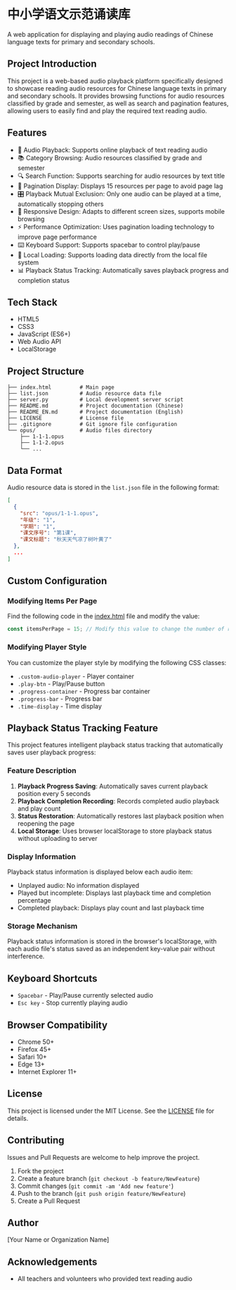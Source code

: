 # 中小学语文示范诵读库

A web application for displaying and playing audio readings of Chinese language texts for primary and secondary schools.

## Project Introduction

This project is a web-based audio playback platform specifically designed to showcase reading audio resources for Chinese language texts in primary and secondary schools. It provides browsing functions for audio resources classified by grade and semester, as well as search and pagination features, allowing users to easily find and play the required text reading audio.

## Features

- 🎵 Audio Playback: Supports online playback of text reading audio
- 📚 Category Browsing: Audio resources classified by grade and semester
- 🔍 Search Function: Supports searching for audio resources by text title
- 📄 Pagination Display: Displays 15 resources per page to avoid page lag
- 🎛️ Playback Mutual Exclusion: Only one audio can be played at a time, automatically stopping others
- 🎨 Responsive Design: Adapts to different screen sizes, supports mobile browsing
- ⚡ Performance Optimization: Uses pagination loading technology to improve page performance
- ⌨️ Keyboard Support: Supports spacebar to control play/pause
- 📁 Local Loading: Supports loading data directly from the local file system
- 📊 Playback Status Tracking: Automatically saves playback progress and completion status

## Tech Stack

- HTML5
- CSS3
- JavaScript (ES6+)
- Web Audio API
- LocalStorage

## Project Structure

```
├── index.html         # Main page
├── list.json          # Audio resource data file
├── server.py          # Local development server script
├── README.md          # Project documentation (Chinese)
├── README_EN.md       # Project documentation (English)
├── LICENSE            # License file
├── .gitignore         # Git ignore file configuration
└── opus/              # Audio files directory
    ├── 1-1-1.opus
    ├── 1-1-2.opus
    └── ...
```

## Data Format

Audio resource data is stored in the `list.json` file in the following format:

```json
[
  {
    "src": "opus/1-1-1.opus",
    "年级": "1",
    "学期": "1",
    "课文序号": "第1课",
    "课文标题": "秋天天气凉了树叶黄了"
  },
  ...
]
```

## Custom Configuration

### Modifying Items Per Page

Find the following code in the [index.html](index.html) file and modify the value:

```javascript
const itemsPerPage = 15; // Modify this value to change the number of resources displayed per page
```

### Modifying Player Style

You can customize the player style by modifying the following CSS classes:

- `.custom-audio-player` - Player container
- `.play-btn` - Play/Pause button
- `.progress-container` - Progress bar container
- `.progress-bar` - Progress bar
- `.time-display` - Time display

## Playback Status Tracking Feature

This project features intelligent playback status tracking that automatically saves user playback progress:

### Feature Description

1. **Playback Progress Saving**: Automatically saves current playback position every 5 seconds
2. **Playback Completion Recording**: Records completed audio playback and play count
3. **Status Restoration**: Automatically restores last playback position when reopening the page
4. **Local Storage**: Uses browser localStorage to store playback status without uploading to server

### Display Information

Playback status information is displayed below each audio item:
- Unplayed audio: No information displayed
- Played but incomplete: Displays last playback time and completion percentage
- Completed playback: Displays play count and last playback time

### Storage Mechanism

Playback status information is stored in the browser's localStorage, with each audio file's status saved as an independent key-value pair without interference.

## Keyboard Shortcuts

- `Spacebar` - Play/Pause currently selected audio
- `Esc key` - Stop currently playing audio

## Browser Compatibility

- Chrome 50+
- Firefox 45+
- Safari 10+
- Edge 13+
- Internet Explorer 11+

## License

This project is licensed under the MIT License. See the [LICENSE](LICENSE) file for details.

## Contributing

Issues and Pull Requests are welcome to help improve the project.

1. Fork the project
2. Create a feature branch (`git checkout -b feature/NewFeature`)
3. Commit changes (`git commit -am 'Add new feature'`)
4. Push to the branch (`git push origin feature/NewFeature`)
5. Create a Pull Request

## Author

[Your Name or Organization Name]

## Acknowledgements

- All teachers and volunteers who provided text reading audio